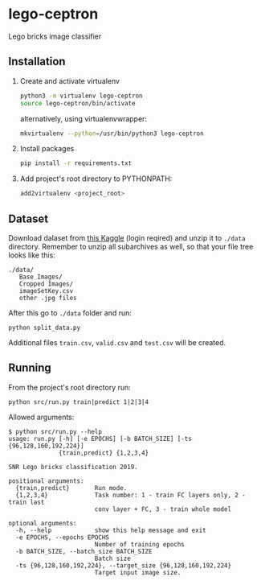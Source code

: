 # lego-ceptron
Lego bricks image classifier

## Installation
1. Create and activate virtualenv
    ```bash
    python3 -m virtualenv lego-ceptron
    source lego-ceptron/bin/activate
    ```
    alternatively, using virtualenvwrapper:
    ```bash
    mkvirtualenv --python=/usr/bin/python3 lego-ceptron
    ```
1. Install packages
    ```bash
    pip install -r requirements.txt
    ```
1. Add project's root directory to PYTHONPATH:
    ```bash
    add2virtualenv <project_root>
    ```
    
## Dataset
Download dalaset from [this Kaggle](https://www.kaggle.com/pacogarciam3/lego-brick-sorting-image-recognition)
(login reqired) and unzip it to `./data` directory.
Remember to unzip all subarchives as well, so that your file tree looks like this:
```
./data/
   Base Images/
   Cropped Images/
   imageSetKey.csv
   other .jpg files
```

After this go to `./data` folder and run:
```
python split_data.py
```
Additional files `train.csv`, `valid.csv` and `test.csv` will be created.

## Running
From the project's root directory run:
```
python src/run.py train|predict 1|2|3|4
```
Allowed arguments:

```
$ python src/run.py --help
usage: run.py [-h] [-e EPOCHS] [-b BATCH_SIZE] [-ts {96,128,160,192,224}]
              {train,predict} {1,2,3,4}

SNR Lego bricks classification 2019.

positional arguments:
  {train,predict}       Run mode.
  {1,2,3,4}             Task number: 1 - train FC layers only, 2 - train last
                        conv layer + FC, 3 - train whole model

optional arguments:
  -h, --help            show this help message and exit
  -e EPOCHS, --epochs EPOCHS
                        Number of training epochs
  -b BATCH_SIZE, --batch_size BATCH_SIZE
                        Batch size
  -ts {96,128,160,192,224}, --target_size {96,128,160,192,224}
                        Target input image size.
```

